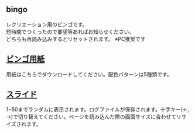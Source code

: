 ## bingo
レクリエーション用のビンゴです。  
短時間でつくったので要望等あればお知らせください。  
どちらも再読み込みするとリセットされます。
※PC推奨です

## [ビンゴ用紙](https://chonai-flora.github.io/bingo/generate/)
用紙はこちらでダウンロードしてください。配色パターンは5種類です。

## [スライド](https://chonai-flora.github.io/bingo/slide/)
1~50までランダムに表示されます。ログファイルが保存されます。十字キー(←, →)で切り替えてください。ページを読み込んだ際の画面サイズに合わせてリサイズされます。